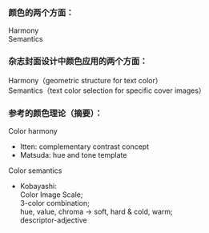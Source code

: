 ### 颜色的两个方面：
Harmony  
Semantics  

### 杂志封面设计中颜色应用的两个方面：
Harmony（geometric structure for text color）  
Semantics（text color selection for specific cover images）  

### 参考的颜色理论（摘要）：
Color harmony  
+ Itten: complementary contrast concept
+ Matsuda: hue and tone template

Color semantics
+ Kobayashi:   
  Color Image Scale;  
  3-color combination;  
  hue, value, chroma → soft, hard & cold, warm;   
  descriptor-adjective
